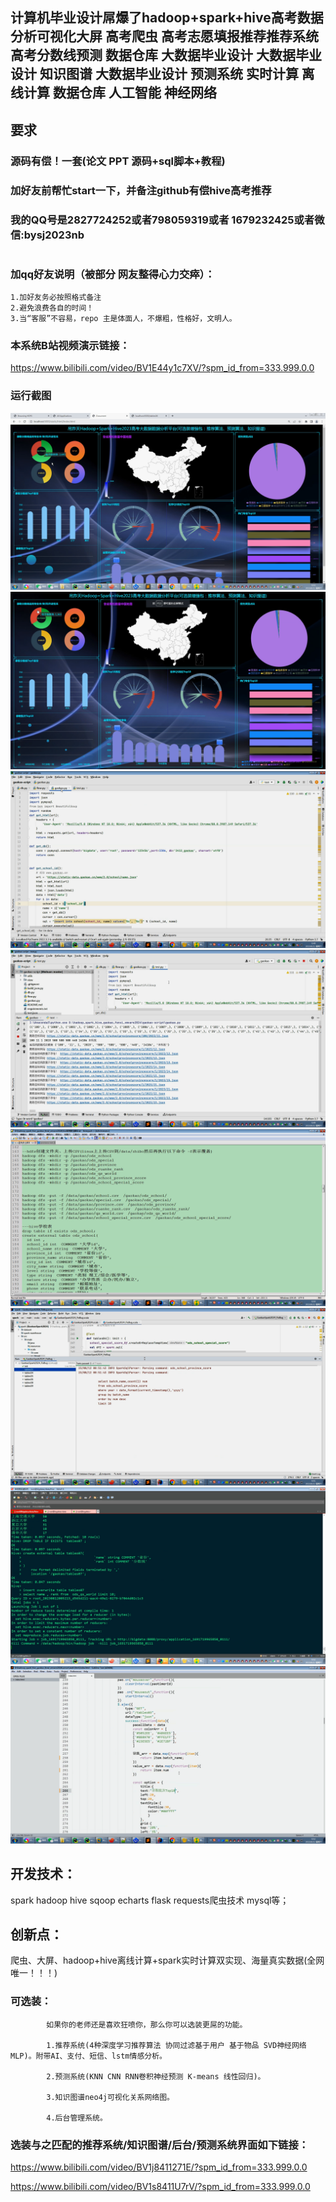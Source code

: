 ## 计算机毕业设计屌爆了hadoop+spark+hive高考数据分析可视化大屏 高考爬虫 高考志愿填报推荐推荐系统 高考分数线预测 数据仓库 大数据毕业设计 大数据毕业设计 知识图谱 大数据毕业设计 预测系统 实时计算 离线计算 数据仓库 人工智能 神经网络

## 要求
### 源码有偿！一套(论文 PPT 源码+sql脚本+教程)

### 
### 加好友前帮忙start一下，并备注github有偿hive高考推荐
### 我的QQ号是2827724252或者798059319或者 1679232425或者微信:bysj2023nb

# 

### 加qq好友说明（被部分 网友整得心力交瘁）：
    1.加好友务必按照格式备注
    2.避免浪费各自的时间！
    3.当“客服”不容易，repo 主是体面人，不爆粗，性格好，文明人。

### 本系统B站视频演示链接：

https://www.bilibili.com/video/BV1E44y1c7XV/?spm_id_from=333.999.0.0

### 运行截图

![](1.png)
![](2.png)
![](3.png)
![](4.png)
![](5.png)
![](6.png)
![](7.png)
![](8.png)

## 开发技术：
spark hadoop  hive sqoop echarts flask requests爬虫技术 mysql等；
## 创新点：
爬虫、大屏、hadoop+hive离线计算+spark实时计算双实现、海量真实数据(全网唯一！！！)




### 可选装：
            如果你的老师还是喜欢狂喷你，那么你可以选装更屌的功能。

            1.推荐系统(4种深度学习推荐算法 协同过滤基于用户 基于物品 SVD神经网络 MLP)。附带AI、支付、短信、lstm情感分析。

            2.预测系统(KNN CNN RNN卷积神经预测 K-means 线性回归)。

            3.知识图谱neo4j可视化关系网络图。

            4.后台管理系统。

### 选装与之匹配的推荐系统/知识图谱/后台/预测系统界面如下链接：


https://www.bilibili.com/video/BV1j8411271E/?spm_id_from=333.999.0.0

https://www.bilibili.com/video/BV1s8411U7rV/?spm_id_from=333.999.0.0



































